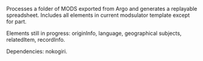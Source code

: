 Processes a folder of MODS exported from Argo and generates a replayable spreadsheet. Includes all elements in current modsulator template except for part.

Elements still in progress: originInfo, language, geographical subjects, relatedItem, recordInfo.

Dependencies: nokogiri.
